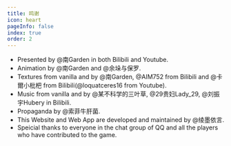 ```yaml
---
title: 鸣谢
icon: heart
pageInfo: false
index: true
order: 2
---
```

- Presented by @南Garden in both Bilibili and Youtube.
- Animation by @南Garden and @余垛与保罗.
- Textures from vanilla and by @南Garden, @AIM752 from Bilibili and @卡爾小枇杷 from Bilibili(@loquatceres16 from Youtube).
- Music from vanilla and by @某不科学的三叶草, @29贵妇Lady_29, @刘振宇Hubery in Bilibili.
- Propaganda by @索菲牛肝菌.
- This Website and Web App are developed and maintained by @绫墨依言.
- Speicial thanks to everyone in the chat group of QQ and all the players who have contributed to the game.
